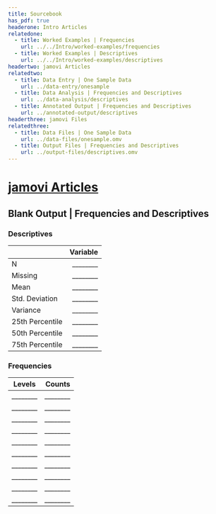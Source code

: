 ```yaml
---
title: Sourcebook
has_pdf: true
headerone: Intro Articles
relatedone:
  - title: Worked Examples | Frequencies
    url: ../../Intro/worked-examples/frequencies
  - title: Worked Examples | Descriptives
    url: ../../Intro/worked-examples/descriptives
headertwo: jamovi Articles
relatedtwo:
  - title: Data Entry | One Sample Data
    url: ../data-entry/onesample
  - title: Data Analysis | Frequencies and Descriptives
    url: ../data-analysis/descriptives
  - title: Annotated Output | Frequencies and Descriptives
    url: ../annotated-output/descriptives
headerthree: jamovi Files
relatedthree:
  - title: Data Files | One Sample Data
    url: ../data-files/onesample.omv
  - title: Output Files | Frequencies and Descriptives
    url: ../output-files/descriptives.omv
---
```


# [jamovi Articles](../index.md)

## Blank Output | Frequencies and Descriptives

### Descriptives

|                 | Variable  |
|-----------------|----------:|
| N               | ________  |
| Missing         | ________  |
| Mean            | ________  |
| Std. Deviation  | ________  |
| Variance        | ________  |
| 25th Percentile | ________  |
| 50th Percentile | ________  |
| 75th Percentile | ________  |

### Frequencies

| Levels | Counts |
|--------|-------:|
| ________ | ________ |
| ________ | ________ |
| ________ | ________ |
| ________ | ________ |
| ________ | ________ |
| ________ | ________ |
| ________ | ________ |
| ________ | ________ |
| ________ | ________ |
| ________ | ________ |
